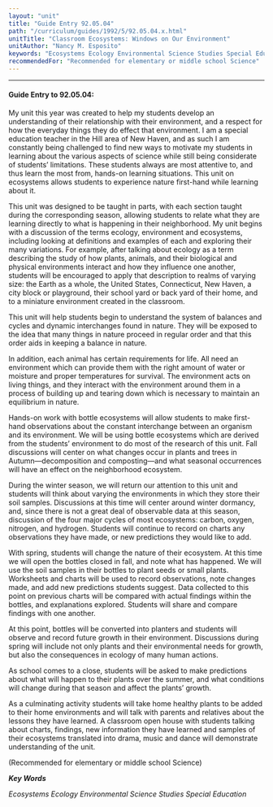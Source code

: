 ```yaml
---
layout: "unit"
title: "Guide Entry 92.05.04"
path: "/curriculum/guides/1992/5/92.05.04.x.html"
unitTitle: "Classroom Ecosystems: Windows on Our Environment"
unitAuthor: "Nancy M. Esposito"
keywords: "Ecosystems Ecology Environmental Science Studies Special Education"
recommendedFor: "Recommended for elementary or middle school Science"
---
```

<body>
<hr/>
 <h4>
  Guide Entry to 92.05.04:
 </h4>
 My unit this year was created to help my students develop an understanding of their relationship with their environment, and a respect for how the everyday things they do effect that environment. I am a special education teacher in the Hill area of New Haven, and as such I am constantly being challenged to find new ways to motivate my students in learning about the various aspects of science while still being considerate of students’ limitations. These students always are most attentive to, and thus learn the most from, hands-on learning situations. This unit on ecosystems allows students to experience nature first-hand while learning about it.
 <p>
  This unit was designed to be taught in parts, with each section taught during the corresponding season, allowing students to relate what they are learning directly to what is happening in their neighborhood. My unit begins with a discussion of the terms ecology, environment and ecosystems, including looking at definitions and examples of each and exploring their many variations. For example, after talking about ecology as a term describing the study of how plants, animals, and their biological and physical environments interact and how they influence one another, students will be encouraged to apply that description to realms of varying size: the Earth as a whole, the United States, Connecticut, New Haven, a city block or playground, their school yard or back yard of their home, and to a miniature environment created in the classroom.
 </p>
 <p>
  This unit will help students begin to understand the system of balances and cycles and dynamic interchanges found in nature. They will be exposed to the idea that many things in nature proceed in regular order and that this order aids in keeping a balance in nature.
 </p>
 <p>
  In addition, each animal has certain requirements for life. All need an environment which can provide them with the right amount of water or moisture and proper temperatures for survival. The environment acts on living things, and they interact with the environment around them in a process of building up and tearing down which is necessary to maintain an equilibrium in nature.
 </p>
 <p>
  Hands-on work with bottle ecosystems will allow students to make first-hand observations about the constant interchange between an organism and its environment. We will be using bottle ecosystems which are derived from the students’ environment to do most of the research of this unit. Fall discussions will center on what changes occur in plants and trees in Autumn—decomposition and composting—and what seasonal occurrences will have an effect on the neighborhood ecosystem.
 </p>
 <p>
  During the winter season, we will return our attention to this unit and students will think about varying the environments in which they store their soil samples. Discussions at this time will center around winter dormancy, and, since there is not a great deal of observable data at this season, discussion of the four major cycles of most ecosystems: carbon, oxygen, nitrogen, and hydrogen. Students will continue to record on charts any observations they have made, or new predictions they would like to add.
 </p>
 <p>
  With spring, students will change the nature of their ecosystem. At this time we will open the bottles closed in fall, and note what has happened. We will use the soil samples in their bottles to plant seeds or small plants. Worksheets and charts will be used to record observations, note changes made, and add new predictions students suggest. Data collected to this point on previous charts will be compared with actual findings within the bottles, and explanations explored. Students will share and compare findings with one another.
 </p>
 <p>
  At this point, bottles will be converted into planters and students will observe and record future growth in their environment. Discussions during spring will include not only plants and their environmental needs for growth, but also the consequences in ecology of many human actions.
 </p>
 <p>
  As school comes to a close, students will be asked to make predictions about what will happen to their plants over the summer, and what conditions will change during that season and affect the plants’ growth.
 </p>
 <p>
  As a culminating activity students will take home healthy plants to be added to their home environments and will talk with parents and relatives about the lessons they have learned. A classroom open house with students talking about charts, findings, new information they have learned and samples of their ecosystems translated into drama, music and dance will demonstrate understanding of the unit.
 </p>
 <p>
  (Recommended for elementary or middle school Science)
 </p>
<p>
  <b>
   <i>
    Key Words
   </i>
  </b>
  <br/>
 </p>
 <p>
  <i>
   Ecosystems Ecology Environmental Science Studies Special Education
  </i>
 </p>

</body>